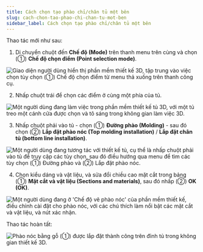```yaml
---
title: Cách chọn tạo phào chỉ/chân tủ một bên
slug: cach-chon-tao-phao-chi-chan-tu-mot-ben
sidebar_label: Cách chọn tạo phào chỉ/chân tủ một bên
---
```


Thao tác mới như sau:

1. Di chuyển chuột đến **Chế độ (Mode)** trên thanh menu trên cùng và chọn (①) **Chế độ chọn điểm (Point selection mode)**.

![Giao diện người dùng hiển thị phần mềm thiết kế 3D, tập trung vào việc chọn tùy chọn (①) Chế độ chọn điểm từ menu thả xuống trên thanh công cụ.](https://storage.googleapis.com/jegavn_kb/images/fda0ba0c-0a9d-4855-a396-8f00514b085c.png)

2. Nhấp chuột trái để chọn các điểm ở cùng một phía của tủ.

![Một người dùng đang làm việc trong phần mềm thiết kế tủ 3D, với một tủ treo một cánh cửa được chọn và tô sáng trong không gian làm việc 3D.](https://storage.googleapis.com/jegavn_kb/images/af933069-606c-4c93-b84c-01ef654c88e5.png)

3. Nhấp chuột phải vào tủ - chọn (①) **Đường phào (Molding)** - sau đó chọn (②) **Lắp đặt phào nóc (Top molding installation)** / **Lắp đặt chân tủ (bottom line installation)**.

![Một người dùng đang tương tác với thiết kế tủ, cụ thể là nhấp chuột phải vào tủ để truy cập các tùy chọn, sau đó điều hướng qua menu để tìm các tùy chọn (①) Đường phào và (②) Lắp đặt phào nóc.](https://storage.googleapis.com/jegavn_kb/images/007b35d3-5d52-4f0d-abd5-7befe3449320.png)

4. Chọn kiểu dáng và vật liệu, và sửa đổi chiều cao mặt cắt trong bảng (①) **Mặt cắt và vật liệu (Sections and materials)**, sau đó nhấp (②) **OK (OK)**.

![Một người dùng đang ở 'Chế độ vẽ phào nóc' của phần mềm thiết kế, điều chỉnh cài đặt cho phào nóc, với các chú thích làm nổi bật các mặt cắt và vật liệu, và nút xác nhận.](https://storage.googleapis.com/jegavn_kb/images/87561e85-3bc9-451f-b158-e6b1c0f06557.png)

Thao tác hoàn tất:

![Phào nóc bằng gỗ (①) được lắp đặt thành công trên đỉnh tủ trong không gian thiết kế 3D.](https://storage.googleapis.com/jegavn_kb/images/4d31fa99-0616-4b1d-96d0-7dfb6837da78.png)